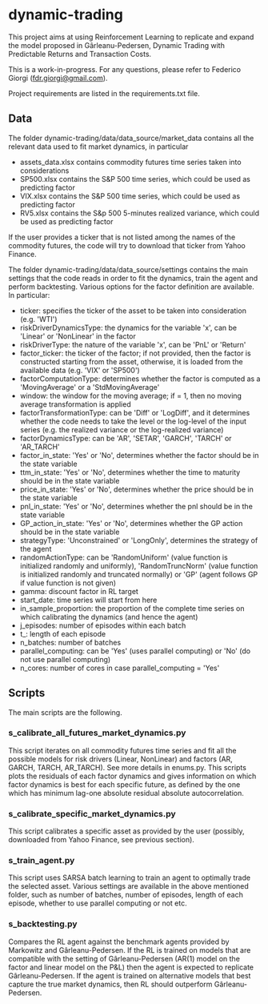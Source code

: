 # dynamic-trading
This project aims at using Reinforcement Learning to replicate and expand the model proposed in Gârleanu-Pedersen, Dynamic Trading with Predictable Returns and Transaction Costs.

This is a work-in-progress. For any questions, please refer to Federico Giorgi (fdr.giorgi@gmail.com).

Project requirements are listed in the requirements.txt file.

## Data
The folder dynamic-trading/data/data_source/market_data contains all the relevant data used to fit market dynamics, in particular
- assets_data.xlsx contains commodity futures time series taken into considerations
- SP500.xlsx contains the S&P 500 time series, which could be used as predicting factor
- VIX.xlsx contains the S&P 500 time series, which could be used as predicting factor
- RV5.xlsx contains the S&p 500 5-minutes realized variance, which could be used as predicting factor

If the user provides a ticker that is not listed among the names of the commodity futures, the code will try to download that ticker from Yahoo Finance.

The folder dynamic-trading/data/data_source/settings contains the main settings that the code reads in order to fit the dynamics, train the agent and perform backtesting. Various options for the factor definition are available. In particular:
- ticker: specifies the ticker of the asset to be taken into consideration (e.g. 'WTI')
- riskDriverDynamicsType: the dynamics for the variable 'x', can be 'Linear' or 'NonLinear' in the factor
- riskDriverType: the nature of the variable 'x', can be 'PnL' or 'Return'
- factor_ticker: the ticker of the factor; if not provided, then the factor is constructed starting from the asset, otherwise, it is loaded from the available data (e.g. 'VIX' or 'SP500')
- factorComputationType: determines whether the factor is computed as a 'MovingAverage' or a 'StdMovingAverage'
- window: the window for the moving average; if = 1, then no moving average transformation is applied
- factorTransformationType: can be 'Diff' or 'LogDiff', and it determines whether the code needs to take the level or the log-level of the input series (e.g. the realized variance or the log-realized variance)
- factorDynamicsType: can be 'AR', 'SETAR', 'GARCH', 'TARCH' or 'AR_TARCH'
- factor_in_state: 'Yes' or 'No', determines whether the factor should be in the state variable
- ttm_in_state: 'Yes' or 'No', determines whether the time to maturity should be in the state variable
- price_in_state: 'Yes' or 'No', determines whether the price should be in the state variable
- pnl_in_state: 'Yes' or 'No', determines whether the pnl should be in the state variable
- GP_action_in_state: 'Yes' or 'No', determines whether the GP action should be in the state variable
- strategyType: 'Unconstrained' or 'LongOnly', determines the strategy of the agent
- randomActionType: can be 'RandomUniform' (value function is initialized randomly and uniformly), 'RandomTruncNorm' (value function is initialized randomly and truncated normally) or 'GP' (agent follows GP if value function is not given)
- gamma: discount factor in RL target
- start_date: time series will start from here
- in_sample_proportion: the proportion of the complete time series on which calibrating the dynamics (and hence the agent)
- j_episodes: number of episodes within each batch
- t_: length of each episode
- n_batches: number of batches
- parallel_computing: can be 'Yes' (uses parallel computing) or 'No' (do not use parallel computing)
- n_cores: number of cores in case parallel_computing = 'Yes'

## Scripts
The main scripts are the following.

### s_calibrate_all_futures_market_dynamics.py
This script iterates on all commodity futures time series and fit all the possible models for risk drivers (Linear, NonLinear) and factors (AR, GARCH, TARCH, AR_TARCH). See more details in enums.py. This scripts plots the residuals of each factor dynamics and gives information on which factor dynamics is best for each specific future, as defined by the one which has minimum lag-one absolute residual absolute autocorrelation.

### s_calibrate_specific_market_dynamics.py
This script calibrates a specific asset as provided by the user (possibly, downloaded from Yahoo Finance, see previous section).

### s_train_agent.py
This script uses SARSA batch learning to train an agent to optimally trade the selected asset. Various settings are available in the above mentioned folder, such as number of batches, number of episodes, length of each episode, whether to use parallel computing or not etc.

### s_backtesting.py
Compares the RL agent against the benchmark agents provided by Markowitz and Gârleanu-Pedersen. If the RL is trained on models that are compatible with the setting of Gârleanu-Pedersen (AR(1) model on the factor and linear model on the P&L) then the agent is expected to replicate Gârleanu-Pedersen. If the agent is trained on alternative models that best capture the true market dynamics, then RL should outperform Gârleanu-Pedersen.
